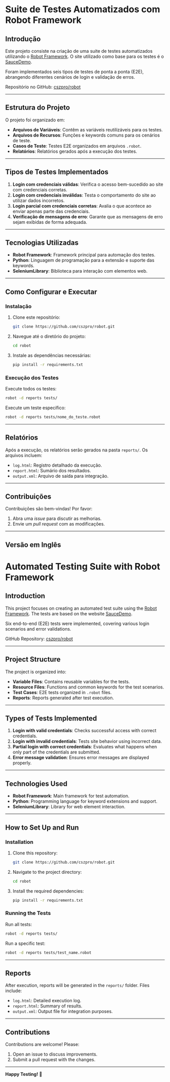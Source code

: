 # Suite de Testes Automatizados com Robot Framework

## Introdução 
Este projeto consiste na criação de uma suite de testes automatizados utilizando o [Robot Framework](https://robotframework.org/). O site utilizado como base para os testes é o [SauceDemo](https://www.saucedemo.com/). 

Foram implementados seis tipos de testes de ponta a ponta (E2E), abrangendo diferentes cenários de login e validação de erros.

Repositório no GitHub: [cszpro/robot](https://github.com/cszpro/robot)

---

## Estrutura do Projeto

O projeto foi organizado em:

- **Arquivos de Variáveis**: Contêm as variáveis reutilizáveis para os testes.
- **Arquivos de Recursos**: Funções e keywords comuns para os cenários de teste.
- **Casos de Teste**: Testes E2E organizados em arquivos `.robot`.
- **Relatórios**: Relatórios gerados após a execução dos testes.

---

## Tipos de Testes Implementados

1. **Login com credenciais válidas**: Verifica o acesso bem-sucedido ao site com credenciais corretas.
2. **Login com credenciais inválidas**: Testa o comportamento do site ao utilizar dados incorretos.
3. **Login parcial com credenciais corretas**: Avalia o que acontece ao enviar apenas parte das credenciais.
4. **Verificação de mensagens de erro**: Garante que as mensagens de erro sejam exibidas de forma adequada.

---

## Tecnologias Utilizadas

- **Robot Framework**: Framework principal para automação dos testes.
- **Python**: Linguagem de programação para a extensão e suporte das keywords.
- **SeleniumLibrary**: Biblioteca para interação com elementos web.

---

## Como Configurar e Executar

### Instalação
1. Clone este repositório:
   ```bash
   git clone https://github.com/cszpro/robot.git
   ```
2. Navegue até o diretório do projeto:
   ```bash
   cd robot
   ```
3. Instale as dependências necessárias:
   ```bash
   pip install -r requirements.txt
   ```

### Execução dos Testes
Execute todos os testes:
```bash
robot -d reports tests/
```

Execute um teste específico:
```bash
robot -d reports tests/nome_do_teste.robot
```

---

## Relatórios
Após a execução, os relatórios serão gerados na pasta `reports/`. Os arquivos incluem:
- `log.html`: Registro detalhado da execução.
- `report.html`: Sumário dos resultados.
- `output.xml`: Arquivo de saída para integração.

---

## Contribuições
Contribuições são bem-vindas! Por favor:
1. Abra uma _issue_ para discutir as melhorias.
2. Envie um _pull request_ com as modificações.

---

## Versão em Inglês

# Automated Testing Suite with Robot Framework

## Introduction
This project focuses on creating an automated test suite using the [Robot Framework](https://robotframework.org/). The tests are based on the website [SauceDemo](https://www.saucedemo.com/).

Six end-to-end (E2E) tests were implemented, covering various login scenarios and error validations.

GitHub Repository: [cszpro/robot](https://github.com/cszpro/robot)

---

## Project Structure

The project is organized into:

- **Variable Files**: Contains reusable variables for the tests.
- **Resource Files**: Functions and common keywords for the test scenarios.
- **Test Cases**: E2E tests organized in `.robot` files.
- **Reports**: Reports generated after test execution.

---

## Types of Tests Implemented

1. **Login with valid credentials**: Checks successful access with correct credentials.
2. **Login with invalid credentials**: Tests site behavior using incorrect data.
3. **Partial login with correct credentials**: Evaluates what happens when only part of the credentials are submitted.
4. **Error message validation**: Ensures error messages are displayed properly.

---

## Technologies Used

- **Robot Framework**: Main framework for test automation.
- **Python**: Programming language for keyword extensions and support.
- **SeleniumLibrary**: Library for web element interaction.

---

## How to Set Up and Run

### Installation
1. Clone this repository:
   ```bash
   git clone https://github.com/cszpro/robot.git
   ```
2. Navigate to the project directory:
   ```bash
   cd robot
   ```
3. Install the required dependencies:
   ```bash
   pip install -r requirements.txt
   ```

### Running the Tests
Run all tests:
```bash
robot -d reports tests/
```

Run a specific test:
```bash
robot -d reports tests/test_name.robot
```

---

## Reports
After execution, reports will be generated in the `reports/` folder. Files include:
- `log.html`: Detailed execution log.
- `report.html`: Summary of results.
- `output.xml`: Output file for integration purposes.

---

## Contributions
Contributions are welcome! Please:
1. Open an issue to discuss improvements.
2. Submit a pull request with the changes.

---

**Happy Testing!** 🚀

